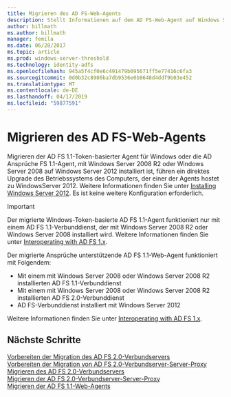 ```yaml
---
title: Migrieren des AD FS-Web-Agents
description: Stellt Informationen auf dem AD FS-Web-Agent auf Windows Server 2012 bereit.
author: billmath
ms.author: billmath
manager: femila
ms.date: 06/28/2017
ms.topic: article
ms.prod: windows-server-threshold
ms.technology: identity-adfs
ms.openlocfilehash: 945a5f4cf0e6c491479b095671ff5e77416c6fa3
ms.sourcegitcommit: 0d0b32c8986ba7db9536e0b8648d4ddf9b03e452
ms.translationtype: MT
ms.contentlocale: de-DE
ms.lasthandoff: 04/17/2019
ms.locfileid: "59877591"
---
```

# <a name="migrate-the-ad-fs-web-agent"></a>Migrieren des AD FS-Web-Agents

Migrieren der AD FS 1.1-Token-basierter Agent für Windows oder die AD Ansprüche FS 1.1-Agent, mit Windows Server 2008 R2 oder Windows Server 2008 auf Windows Server 2012 installiert ist, führen ein direktes Upgrade des Betriebssystems des Computers, der einer der Agents hostet zu WindowsServer 2012. Weitere Informationen finden Sie unter [Installing Windows Server 2012](https://technet.microsoft.com/library/jj134246.aspx). Es ist keine weitere Konfiguration erforderlich.  
  
> [!IMPORTANT]
>  Der migrierte Windows-Token-basierte AD FS 1.1-Agent funktioniert nur mit einem AD FS 1.1-Verbunddienst, der mit Windows Server 2008 R2 oder Windows Server 2008 installiert wird. Weitere Informationen finden Sie unter [Interoperating with AD FS 1.x](Interoperating-with-AD-FS-1.x.md).  
>   
>  Der migrierte Ansprüche unterstützende AD FS 1.1-Web-Agent funktioniert mit Folgendem:  
>   
>  -   Mit einem mit Windows Server 2008 oder Windows Server 2008 R2 installierten AD FS 1.1-Verbunddienst  
> -   Mit einem mit Windows Server 2008 oder Windows Server 2008 R2 installierten AD FS 2.0-Verbunddienst  
> -   AD FS-Verbunddienst installiert mit Windows Server 2012  
>   
>  Weitere Informationen finden Sie unter [Interoperating with AD FS 1.x](Interoperating-with-AD-FS-1.x.md).  
  
  
## <a name="next-steps"></a>Nächste Schritte
 [Vorbereiten der Migration des AD FS 2.0-Verbundservers](prepare-to-migrate-ad-fs-fed-server.md)   
 [Vorbereiten der Migration von AD FS 2.0-Verbundserver-Server-Proxy](prepare-to-migrate-ad-fs-fed-proxy.md)   
 [Migrieren des AD FS 2.0-Verbundservers](migrate-the-ad-fs-fed-server.md)   
 [Migrieren der AD FS 2.0-Verbundserver-Server-Proxy](migrate-the-ad-fs-2-fed-server-proxy.md)   
 [Migrieren der AD FS 1.1-Web-Agents](migrate-the-ad-fs-web-agent.md)